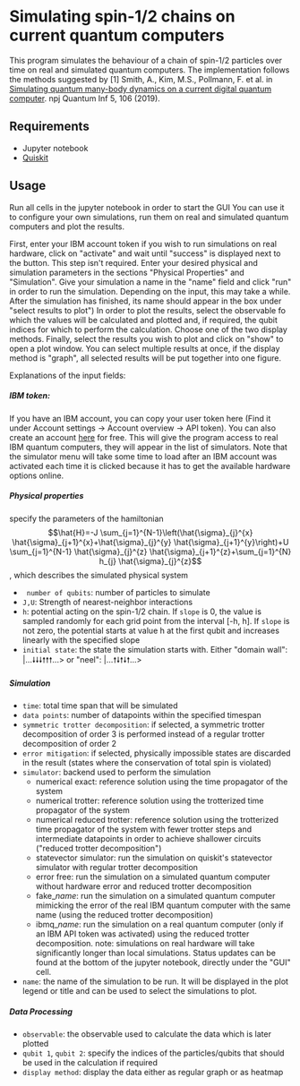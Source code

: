 # Simulating spin-1/2 chains on current quantum computers
This program simulates the behaviour of a chain of spin-1/2 particles over time on real and simulated quantum computers. The implementation follows the methods suggested by [1] Smith, A., Kim, M.S., Pollmann, F. et al. in [Simulating quantum many-body dynamics on a current digital quantum computer](https://doi.org/10.1038/s41534-019-0217-0). npj Quantum Inf 5, 106 (2019).

## Requirements
- Jupyter notebook
- [Quiskit](https://qiskit.org/)

## Usage
Run all cells in the jupyter notebook in order to start the GUI
You can use it to configure your own simulations, run them on real and simulated quantum computers and plot the results.

First, enter your IBM account token if you wish to run simulations on real hardware, click on "activate" and wait until "success" is displayed next to the button. This step isn't required.
Enter your desired physical and simulation parameters in the sections "Physical Properties" and "Simulation". Give your simulation a name in the "name" field and click "run" in order to run the simulation. Depending on the input, this may take a while. After the simulation has finished, its name should appear in the box under "select results to plot")
In order to plot the results, select the observable fo which the values will be calculated and plotted and, if required, the qubit indices for which to perform the calculation. Choose one of the two display methods. Finally, select the results you wish to plot and click on "show" to open a plot window. You can select multiple results at once, if the display method is "graph", all selected results will be put together into one figure.


Explanations of the input fields:
##### IBM token:
If you have an IBM account, you can copy your user token here (Find it under Account settings -> Account overview -> API token). You can also create an account [here](https://quantum-computing.ibm.com/) for free. This will give the program access to real IBM quantum computers, they will appear in the list of simulators. Note that the simulator menu will take some time to load after an IBM account was activated each time it is clicked because it has to get the available hardware options online.

##### Physical properties
specify the parameters of the hamiltonian $$\hat{H}=-J \sum_{j=1}^{N-1}\left(\hat{\sigma}_{j}^{x} \hat{\sigma}_{j+1}^{x}+\hat{\sigma}_{j}^{y} \hat{\sigma}_{j+1}^{y}\right)+U \sum_{j=1}^{N-1} \hat{\sigma}_{j}^{z} \hat{\sigma}_{j+1}^{z}+\sum_{j=1}^{N} h_{j} \hat{\sigma}_{j}^{z}$$, which describes the simulated physical system

- ` number of qubits`: number of particles to simulate
- `J,U`: Strength of nearest-neighbor interactions
- `h`: potential acting on the spin-1/2 chain. If `slope` is 0, the value is sampled randomly for each grid point from the interval [-h, h]. If `slope` is not zero, the potential starts at value h at the first qubit and increases linearly with the specified slope 
- `initial state`: the state the simulation starts with. Either "domain wall": |...🠗🠗🠗🠕🠕🠕...> or "neel": |...🠕🠗🠕🠗🠕...>

##### Simulation
- `time`: total time span that will be simulated
- `data points`: number of datapoints within the specified timespan
- `symmetric trotter decomposition`: if selected, a symmetric trotter decomposition of order 3 is performed instead of a regular trotter decomposition of order 2
- `error mitigation`: if selected, physically impossible states are discarded in the result (states where the conservation of total spin is violated) 
- `simulator`:  backend used to perform the simulation
	- numerical exact: reference solution using the time propagator of the system
	- numerical trotter: reference solution using the trotterized time propagator of the system
	- numerical reduced trotter: reference solution using the trotterized time propagator of the system with fewer trotter steps and intermediate datapoints in order to achieve shallower circuits ("reduced trotter decomposition")
	- statevector simulator: run the simulation on quiskit's statevector simulator with regular trotter decomposition
	- error free: run the simulation on a simulated quantum computer without hardware error and reduced trotter decomposition
	- fake_*name*: run the simulation on a simulated quantum computer mimicking the error of the real IBM quantum computer with the same name (using the reduced trotter decomposition)
	- ibmq_*name*: run the simulation on a real quantum computer (only if an IBM API token was activated) using the reduced trotter decomposition. note: simulations on real hardware will take significantly longer than local simulations. Status updates can be found at the bottom of the jupyter notebook, directly under the "GUI" cell.
- `name`: the name of the simulation to be run. It will be displayed in the plot legend or title and can be used to select the simulations to plot.

##### Data Processing
- `observable`: the observable used to calculate the data which is later plotted
- `qubit 1`, `qubit 2`: specify the indices of the particles/qubits that should be used in the calculation if required
- `display method`: display the data either as regular graph or as heatmap
